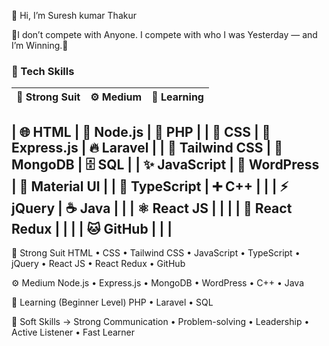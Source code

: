 👋 Hi, I’m Suresh kumar Thakur

🌟I don’t compete with Anyone. I compete with who I was Yesterday — and I’m Winning.🌟

### 🧠 Tech Skills

| 💪 **Strong Suit**         | ⚙️ **Medium**           | 🧠 **Learning**        |
|----------------------------|-------------------------|------------------------|


| 🌐 HTML                    | 🌳 Node.js              | 🐘 PHP                 |
| 🎨 CSS                     | 🚄 Express.js           | 🔥 Laravel             |
| 💨 Tailwind CSS            | 🍃 MongoDB              | 🗄 SQL                 |
| ✨ JavaScript              | 📝 WordPress            | 🎨 Material UI         |
| 📘 TypeScript              | ➕ C++                  |                        |
| ⚡ jQuery                  | ☕ Java                 |                        |
| ⚛️ React JS                |                         |                        |
| 🔄 React Redux             |                         |                        |
| 🐱 GitHub                  |                         |                        |
----------------------------------------------------------------------------------
💪 Strong Suit
HTML • CSS • Tailwind CSS • JavaScript • TypeScript • jQuery • React JS • React Redux • GitHub

⚙️ Medium
Node.js • Express.js • MongoDB • WordPress • C++ • Java

🧠 Learning (Beginner Level)
PHP • Laravel • SQL

💼 Soft Skills ->  Strong Communication • Problem-solving • Leadership • Active Listener • Fast Learner



<!---
Saviour-236/Saviour-236 is a ✨ special ✨ repository because its `README.md` (this file) appears on your GitHub profile.
You can click the Preview link to take a look at your changes.
--->
